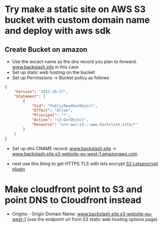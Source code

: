 # Try make a static site on AWS S3 bucket with custom domain name and deploy with aws sdk

## Create Bucket on amazon
- Use the excact name as the dns record you plan to forward. www.backslash.site in this case
- Set up static web hosting on the bucket
- Set up Permissions -> Bucket policy as follows
````json
{
    "Version": "2012-10-17",
    "Statement": [
        {
            "Sid": "PublicReadGetObject",
            "Effect": "Allow",
            "Principal": "*",
            "Action": "s3:GetObject",
            "Resource": "arn:aws:s3:::www.backslash.site/*"
        }
    ]
}
````
- Set up dns CNAME record: www.backslash.site -> www.backslash.site.s3-website-eu-west-1.amazonaws.com

- nest use this thing to get HTTPS TLS with lets encrypt [S3 Letsencrypt plugin](https://github.com/dlapiduz/certbot-s3front)

# Make cloudfront point to S3 and point DNS to Cloudfront instead

- Origins - Origin Domain Name: www.backslash.site.s3-website-eu-west-1 (use the endpoint url from S3 static web hosting options page)
